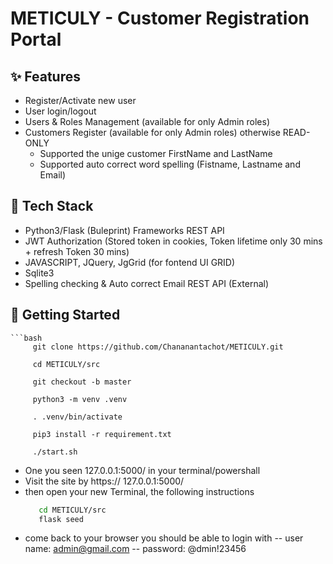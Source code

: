 # METICULY - Customer Registration Portal

## ✨ Features
- Register/Activate new user
- User login/logout
- Users & Roles Management  (available for only Admin roles)
- Customers Register (available for only Admin roles) otherwise READ-ONLY
  - Supported the unige customer FirstName and LastName
  - Supported auto correct word spelling (Fistname, Lastname and Email) 


## 🧰 Tech Stack
  - Python3/Flask (Buleprint) Frameworks REST API
  - JWT Authorization (Stored token in cookies, Token lifetime only 30 mins + refresh Token 30 mins)
  - JAVASCRIPT, JQuery, JgGrid (for fontend UI GRID)
  - Sqlite3
  - Spelling checking & Auto correct Email REST API (External)

## 🚀 Getting Started
    ```bash
         git clone https://github.com/Chananantachot/METICULY.git
         
         cd METICULY/src
         
         git checkout -b master
         
         python3 -m venv .venv
         
         . .venv/bin/activate
         
         pip3 install -r requirement.txt
         
         ./start.sh
     
  - One you seen 127.0.0.1:5000/ in your terminal/powershall
  - Visit the site by https:// 127.0.0.1:5000/
  - then open your new Terminal, the following instructions 
    ```bash
       cd METICULY/src
       flask seed

 - come back to your browser you should be able to login with
    -- user name: admin@gmail.com
    -- password:  @dmin!23456
      
  
